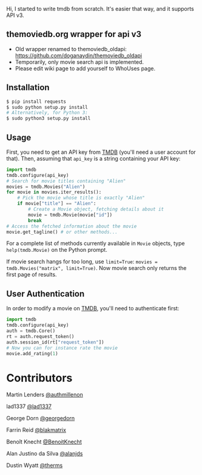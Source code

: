 Hi, I started to write tmdb from scratch. It's easier that way, and it supports
API v3.

themoviedb.org wrapper for api v3
---------------------------------

- Old wrapper renamed to themoviedb_oldapi:
  https://github.com/doganaydin/themoviedb_oldapi
- Temporarily, only movie search api is implemented.
- Please edit wiki page to add yourself to WhoUses page.

Installation
------------

```bash
$ pip install requests
$ sudo python setup.py install
# Alternatively, for Python 3:
$ sudo python3 setup.py install
```

Usage
-----

First, you need to get an API key from [TMDB](http://www.themoviedb.org/)
(you'll need a user account for that). Then, assuming that `api_key` is a
string containing your API key:

```python
import tmdb
tmdb.configure(api_key)
# Search for movie titles containing "Alien"
movies = tmdb.Movies("Alien")
for movie in movies.iter_results():
    # Pick the movie whose title is exactly "Alien"
    if movie["title"] == "Alien":
        # Create a Movie object, fetching details about it
        movie = tmdb.Movie(movie["id"])
        break
# Access the fetched information about the movie
movie.get_tagline() # or other methods...
```

For a complete list of methods currently available in `Movie` objects, type
`help(tmdb.Movie)` on the Python prompt.

If movie search hangs for too long, use `limit=True`:
`movies = tmdb.Movies("matrix", limit=True)`. Now movie search only returns the
first page of results.

User Authentication
-------------------

In order to modify a movie on [TMDB](http://www.themoviedb.org/), you'll need
to authenticate first:

```python
import tmdb
tmdb.configure(api_key)
auth = tmdb.Core()
rt = auth.request_token()
auth.session_id(rt["request_token"])
# Now you can for instance rate the movie
movie.add_rating(1)
```
Contributors
=============
   Martin Lenders [@authmillenon](https://github.com/authmillenon)

   lad1337 [@lad1337](https://github.com/lad1337)

   George Dorn    [@georgedorn](https://github.com/georgedorn)
   
   Farrin Reid    [@blakmatrix](https://github.com/blakmatrix)
   
   Benoît Knecht  [@BenoitKnecht](https://github.com/BenoitKnecht)
   
   Alan Justino da Silva    [@alanjds](https://github.com/alanjds)
  
   Dustin Wyatt    [@therms](https://github.com/therms)
